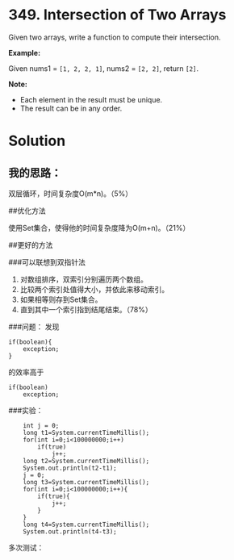 # 349. Intersection of Two Arrays

Given two arrays, write a function to compute their intersection.

**Example:**

Given nums1 = `[1, 2, 2, 1]`, nums2 = `[2, 2]`, return `[2]`.

**Note:**

- Each element in the result must be unique.
- The result can be in any order.

# Solution

## 我的思路：
双层循环，时间复杂度O(m*n)。（5%）

##优化方法

使用Set集合，使得他的时间复杂度降为O(m+n)。（21%）

##更好的方法

###可以联想到双指针法

1. 对数组排序，双索引分别遍历两个数组。
2. 比较两个索引处值得大小，并依此来移动索引。
3. 如果相等则存到Set集合。
3. 直到其中一个索引指到结尾结束。（78%）

###问题：
发现

	if(boolean){
		exception;
	}
的效率高于

	if(boolean)
		exception;

###实验：

		int j = 0;
		long t1=System.currentTimeMillis();
		for(int i=0;i<100000000;i++)
			if(true)
				j++;
		long t2=System.currentTimeMillis();
		System.out.println(t2-t1);
		j = 0;
		long t3=System.currentTimeMillis();
		for(int i=0;i<100000000;i++){
			if(true){
				j++;
			}
		}
		long t4=System.currentTimeMillis();
		System.out.println(t4-t3);

多次测试：
